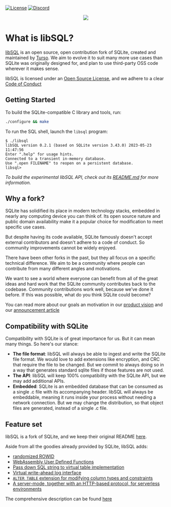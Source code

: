 
[![License](https://img.shields.io/badge/license-MIT-blue)](https://github.com/libsql/libsql/blob/master/LICENSE.md)
[![Discord](https://img.shields.io/discord/1026540227218640906?color=5865F2&label=discord&logo=discord&logoColor=8a9095)](https://discord.gg/VzbXemj6Rg)

<p align="center">
<img src="https://user-images.githubusercontent.com/331197/205099307-3f20b4e5-96cf-466c-be62-73907e9f2325.png">
</p>

# What is libSQL?

[libSQL](https://turso.tech/libsql) is an open source, open contribution fork of SQLite, created and maintained by [Turso](https://turso.tech). We aim to evolve it to suit many more use cases than SQLite was originally designed for, and plan to use third-party OSS code wherever it makes sense.

libSQL is licensed under an [Open Source License](LICENSE.md), and we adhere to a clear [Code of Conduct](CODE_OF_CONDUCT.md)

## Getting Started

To build the SQLite-compatible C library and tools, run:

```sh
./configure && make
```

To run the SQL shell, launch the `libsql` program:

```console
$ ./libsql
libSQL version 0.2.1 (based on SQLite version 3.43.0) 2023-05-23 11:47:56
Enter ".help" for usage hints.
Connected to a transient in-memory database.
Use ".open FILENAME" to reopen on a persistent database.
libsql>
```

_To build the experimental libSQL API, check out its [README.md](crates/README.md) for more information._

## Why a fork?

SQLite has solidified its place in modern technology stacks, embedded in nearly any computing device you can think of. Its open source nature and public domain availability make it a popular choice for modification to meet specific use cases.

But despite having its code available, SQLite famously doesn't accept external contributors and doesn't adhere to a code of conduct. So community improvements cannot be widely enjoyed.

There have been other forks in the past, but they all focus on a specific technical difference. We aim to be a community where people can contribute from many different angles and motivations.

We want to see a world where everyone can benefit from all of the great ideas and hard work that the SQLite community contributes back to the codebase. Community contributions work well, because we’ve done it before. If this was possible, what do you think SQLite could become?

You can read more about our goals an motivation in our [product vision](https://turso.tech/libsql-manifesto) and our [announcement article](https://glaubercosta-11125.medium.com/sqlite-qemu-all-over-again-aedad19c9a1c)

## Compatibility with SQLite

Compatibility with SQLite is of great importance for us. But it can mean many things. So here's our stance:

* **The file format**: libSQL will always be able to ingest and write the SQLite file format. We would love to add extensions like encryption, and CRC that require the file to be changed. But we commit to always doing so in a way that generates standard sqlite files if those features are not used.
* **The API**: libSQL will keep 100% compatibility with the SQLite API, but we may add additional APIs.
* **Embedded**: SQLite is an embedded database that can be consumed as a single .c file with its accompanying header. libSQL will always be embeddable, meaning it runs inside your process without needing a network connection. But we may change the distribution, so that object files are generated, instead of a single .c file.

## Feature set

libSQL is a fork of SQLite, and we keep their original README [here](README-SQLite.md).

Aside from all the goodies already provided by SQLite, libSQL adds:

* [randomized ROWID](https://github.com/libsql/libsql/issues/12)
* [WebAssembly User Defined Functions](https://blog.turso.tech/webassembly-functions-for-your-sqlite-compatible-database-7e1ad95a2aa7)
* [Pass down SQL string to virtual table implementation](https://github.com/libsql/libsql/pull/87)
* [Virtual write-ahead log interface](https://github.com/libsql/libsql/pull/53)
* [`ALTER TABLE` extension for modifying column types and constraints](https://github.com/libsql/libsql/blob/main/doc/libsql_extensions.md#altering-columns)
* [A server-mode, together with an HTTP-based protocol, for serverless environments](https://github.com/libsql/libsql-server)

The comprehensive description can be found [here](doc/libsql_extensions.md)

